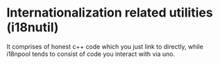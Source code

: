 # Internationalization related utilities (i18nutil)

It comprises of honest c++ code which you just link to directly, while i18npool
tends to consist of code you interact with via uno.

